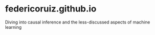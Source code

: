# federicoruiz.github.io
Diving into causal inference and the less-discussed aspects of machine learning
